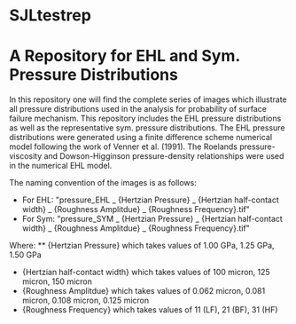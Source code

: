 # SJLtestrep
# A Repository for EHL and Sym. Pressure Distributions

In this repository one will find the complete series of images which illustrate all pressure distributions used in the analysis for probability of surface failure mechanism.  This repository includes the EHL pressure distributions as well as the representative sym. pressure distributions.  The EHL pressure distributions were generated using a finite difference scheme numerical model following the work of Venner et al. (1991).  The Roelands pressure-viscosity and Dowson-Higginson pressure-density relationships were used in the numerical EHL model. 

The naming convention of the images is as follows:
* For EHL: "pressure_EHL _ {Hertzian Pressure} _ {Hertzian half-contact width} _ {Roughness Amplitdue} _ {Roughness Frequency}.tif" 
* For Sym: "pressure_SYM _ {Hertzian Pressure} _ {Hertzian half-contact width} _ {Roughness Amplitdue} _ {Roughness Frequency}.tif"

Where:
** {Hertzian Pressure} which takes values of 1.00 GPa, 1.25 GPa, 1.50 GPa
* {Hertzian half-contact width} which takes values of 100 micron, 125 micron, 150 micron
* {Roughness Amplitdue} which takes values of 0.062 micron, 0.081 micron, 0.108 micron, 0.125 micron
* {Roughness Frequency} which takes values of 11 (LF), 21 (BF), 31 (HF)
